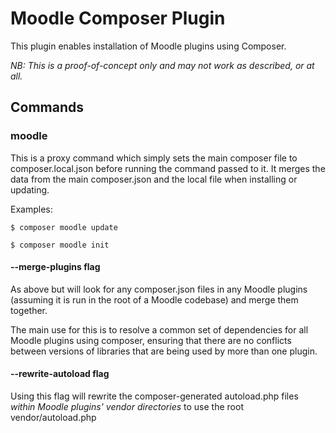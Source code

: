 Moodle Composer Plugin
======================
This plugin enables installation of Moodle plugins
using Composer.

*NB: This is a proof-of-concept only and may not work as described, or at all.*

Commands
--------

### moodle
This is a proxy command which simply sets the main composer file to composer.local.json before running the command passed to it. It merges the data from the main composer.json and the local file when installing or updating.

Examples:

    $ composer moodle update

    $ composer moodle init  

#### --merge-plugins flag

As above but will look for any composer.json files in any Moodle plugins (assuming it is run in the root of a Moodle codebase) and merge them together.

The main use for this is to resolve a common set of dependencies for all Moodle plugins using composer, ensuring that
there are no conflicts between versions of libraries that are being used by more than one plugin.

#### --rewrite-autoload flag

Using this flag will rewrite the composer-generated autoload.php files *within Moodle plugins' vendor directories*
to use the root vendor/autoload.php
